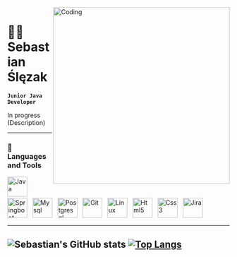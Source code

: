  <img align="right" alt="Coding" width="400" src="C:\Users\Sebastian\Downloads\banner.png">

# 👨‍💻 Sebastian Ślęzak
**`Junior Java Developer`**

In progress (Description)

---
### 📖 Languages and Tools

<p algin="left">
  <img alt="Java" width="45px" src="https://cdn.jsdelivr.net/gh/devicons/devicon/icons/java/java-original.svg" />&nbsp;&nbsp;
  <img alt="Springboot" width="45px" src="https://cdn.jsdelivr.net/gh/devicons/devicon/icons/spring/spring-original.svg" />&nbsp;&nbsp;
  <img alt="Mysql" width="45px" src="https://cdn.jsdelivr.net/gh/devicons/devicon/icons/mysql/mysql-original.svg" />&nbsp;&nbsp;
  <img alt="Postgresql" width="45px" src="https://cdn.jsdelivr.net/gh/devicons/devicon/icons/postgresql/postgresql-original.svg"/>&nbsp;&nbsp;
  <img alt="Git" width="45px" src="https://cdn.jsdelivr.net/gh/devicons/devicon/icons/git/git-original.svg" />&nbsp;&nbsp;          
  <img alt="Linux" width="45px" src="https://cdn.jsdelivr.net/gh/devicons/devicon/icons/linux/linux-original.svg" />&nbsp;&nbsp;
  <img alt="Html5" width="45px" src="https://cdn.jsdelivr.net/gh/devicons/devicon/icons/html5/html5-original.svg" />&nbsp;&nbsp;
  <img alt="Css3" width="45px" src="https://cdn.jsdelivr.net/gh/devicons/devicon/icons/css3/css3-original.svg" />&nbsp;&nbsp;
  <img alt="Jira" width="45px" src="https://cdn.jsdelivr.net/gh/devicons/devicon/icons/jira/jira-original.svg" />&nbsp;&nbsp;
</p>

---         
  ![Sebastian's GitHub stats](https://github-readme-stats.vercel.app/api?username=SebastianSlezak&show_icons=true&theme=dark)
  [![Top Langs](https://github-readme-stats.vercel.app/api/top-langs/?username=SebastianSlezak&layout=compact&theme=dark)](https://github.com/SebastianSlezak/github-readme-stats)
---
